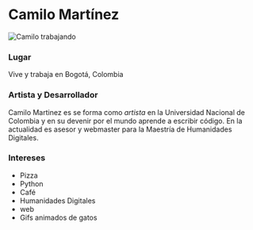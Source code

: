 # Camilo Martínez

![Camilo trabajando](http://i.giphy.com/JIX9t2j0ZTN9S.gif)

### Lugar
Vive y trabaja en Bogotá, Colombia

### Artista y Desarrollador

Camilo Martinez es se forma como _artista_ en la Universidad Nacional de Colombia y en su devenir por el mundo aprende a escribir código.  En la actualidad es asesor y webmaster para la Maestría de Humanidades Digitales.

### Intereses

* Pizza
* Python
* Café
* Humanidades Digitales
* web
* Gifs animados de gatos
